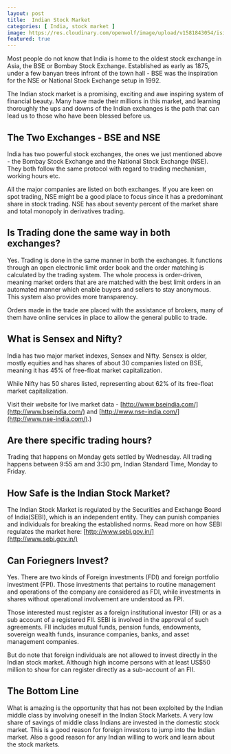 ```yaml
---
layout: post
title:  Indian Stock Market
categories: [ India, stock market ]
image: https://res.cloudinary.com/openwolf/image/upload/v1581843054/isi/india-shares-investment-indian-stock-exchange.png
featured: true
---
```


Most people do not know that India is home to the oldest stock exchange in Asia, the BSE or Bombay Stock Exchange. Established as early as 1875, under a few banyan trees infront of the town hall - BSE was the inspiration for the NSE or National Stock Exchange setup in 1992.

The Indian stock market is a promising, exciting and awe inspiring system of financial beauty. Many have made their millions in this market, and learning thoroughly the ups and downs of the Indian exchanges is the path that can lead us to those who have been blessed before us.

## The Two Exchanges - BSE and NSE

India has two powerful stock exchanges, the ones we just mentioned above - the Bombay Stock Exchange and the National Stock Exchange (NSE). They both follow the same protocol with regard to trading mechanism, working hours etc.

All the major companies are listed on both exchanges. If you are keen on spot trading, NSE might be a good place to focus since it has a predominant share in stock trading. NSE has about seventy percent of the market share and total monopoly in derivatives trading.  

## Is Trading done the same way in both exchanges?

Yes. Trading is done in the same manner in both the exchanges. It functions through an open electronic limit order book and the order matching is calculated by the trading system. The whole process is order-driven, meaning market orders that are are matched with the best limit orders in an automated manner which enable buyers and sellers to stay anonymous. This system also provides more transparency.  

Orders made in the trade are placed with the assistance of brokers, many of them have online services in place to allow the general public to trade.
  

## What is Sensex and Nifty?

India has two major market indexes, Sensex and Nifty. Sensex is older, mostly equities and has shares of about 30 companies listed on BSE, meaning it has 45% of free-float market capitalization.

While Nifty has 50 shares listed, representing about 62% of its free-float market capitalization.  

Visit their website for live market data - [http://www.bseindia.com/](http://www.bseindia.com/) and [http://www.nse-india.com/](http://www.nse-india.com/).)


## Are there specific trading hours?

Trading that happens on Monday gets settled by Wednesday. All trading happens between 9:55 am and 3:30 pm, Indian Standard Time, Monday to Friday.


## How Safe is the Indian Stock Market?

The Indian Stock Market is regulated by the Securities and Exchange Board of India(SEBI), which is an independent entity. They can punish companies and individuals for breaking the established norms. Read more on how SEBI regulates the market here: [http://www.sebi.gov.in/](http://www.sebi.gov.in/)
  

## Can Foriegners Invest?

Yes. There are two kinds of Foreign investments (FDI) and foreign portfolio investment (FPI). Those investments that pertains to routine management and operations of the company are considered as FDI, while investments in shares without operational involvement are understood as FPI.

Those interested must register as a foreign institutional investor (FII) or as a sub account of a registered FII. SEBI is involved in the approval of such agreements. FII includes mutual funds, pension funds, endowments, sovereign wealth funds, insurance companies, banks, and asset management companies.  

But do note that foreign individuals are not allowed to invest directly in the Indian stock market. Although high income persons with at least US$50 million to show for can register directly as a sub-account of an FII. 
  

## The Bottom Line

What is amazing is the opportunity that has not been exploited by the Indian middle class by involving oneself in the Indian Stock Markets. A very low share of savings of middle class Indians are invested in the domestic stock market. This is a good reason for foreign investors to jump into the Indian market. Also a good reason for any Indian willing to work and learn about the stock markets.
